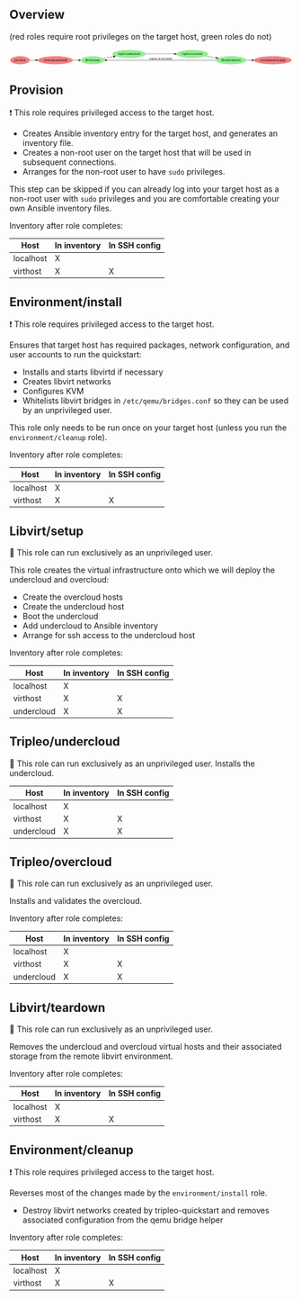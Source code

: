 ## Overview

(red roles require root privileges on the target host, green roles do
not)

![Workflow overview](workflow.png)

## Provision

:exclamation: This role requires privileged access to the target host.

- Creates Ansible inventory entry for the target host, and generates an
  inventory file.
- Creates a non-root user on the target host that will be used in
  subsequent connections.
- Arranges for the non-root user to have `sudo` privileges.

This step can be skipped if you can already log into your target host
as a non-root user with `sudo` privileges and you are comfortable
creating your own Ansible inventory files.

Inventory after role completes:

| Host    | In inventory | In SSH config |
|---------|--------------|---------------|
|localhost| X            |               |
|virthost | X            | X             |

## Environment/install

:exclamation: This role requires privileged access to the target host.

Ensures that target host has required packages, network configuration,
and user accounts to run the quickstart:

- Installs and starts libvirtd if necessary
- Creates libvirt networks
- Configures KVM
- Whitelists libvirt bridges in `/etc/qemu/bridges.conf` so they can
  be used by an unprivileged user.

This role only needs to be run once on your target host (unless you
run the `environment/cleanup` role).

Inventory after role completes:

| Host    | In inventory | In SSH config |
|---------|--------------|---------------|
|localhost| X            |               |
|virthost | X            | X             |

## Libvirt/setup

:green_heart: This role can run exclusively as an unprivileged user.

This role creates the virtual infrastructure onto which we will deploy
the undercloud and overcloud:

- Create the overcloud hosts
- Create the undercloud host
- Boot the undercloud
- Add undercloud to Ansible inventory
- Arrange for ssh access to the undercloud host

Inventory after role completes:

| Host      | In inventory | In SSH config |
|-----------|--------------|---------------|
|localhost  | X            |               |
|virthost   | X            | X             |
|undercloud | X            | X             |

## Tripleo/undercloud

:green_heart: This role can run exclusively as an unprivileged user.
Installs the undercloud.

| Host      | In inventory | In SSH config |
|-----------|--------------|---------------|
|localhost  | X            |               |
|virthost   | X            | X             |
|undercloud | X            | X             |

## Tripleo/overcloud

:green_heart: This role can run exclusively as an unprivileged user.

Installs and validates the overcloud.

Inventory after role completes:

| Host      | In inventory | In SSH config |
|-----------|--------------|---------------|
|localhost  | X            |               |
|virthost   | X            | X             |
|undercloud | X            | X             |

## Libvirt/teardown

:green_heart: This role can run exclusively as an unprivileged user.

Removes the undercloud and overcloud virtual hosts and their
associated storage from the remote libvirt environment.

Inventory after role completes:

| Host      | In inventory | In SSH config |
|-----------|--------------|---------------|
|localhost  | X            |               |
|virthost   | X            | X             |

## Environment/cleanup

:exclamation: This role requires privileged access to the target host.

Reverses most of the changes made by the `environment/install` role.

- Destroy libvirt networks created by tripleo-quickstart and removes
  associated configuration from the qemu bridge helper

Inventory after role completes:

| Host      | In inventory | In SSH config |
|-----------|--------------|---------------|
|localhost  | X            |               |
|virthost   | X            | X             |

